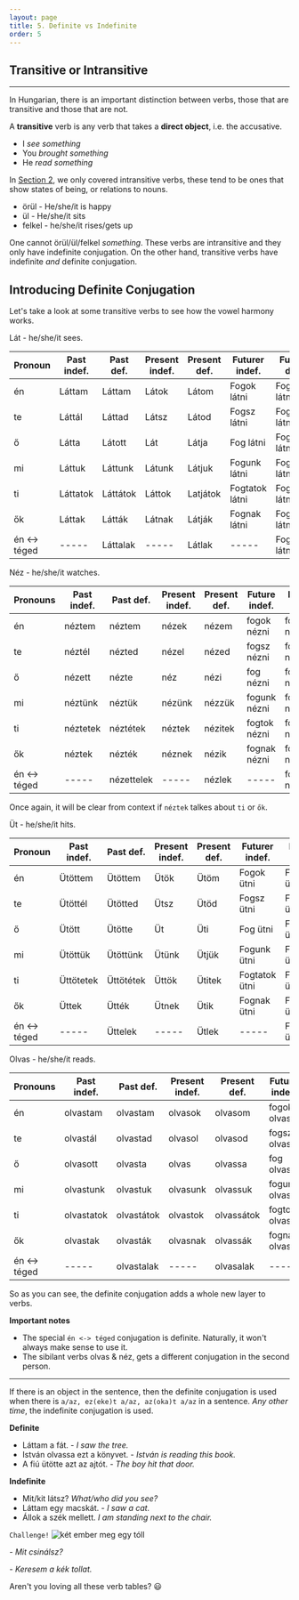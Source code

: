 ```yaml
---
layout: page
title: 5. Definite vs Indefinite
order: 5
---
```


## Transitive or Intransitive
---
In Hungarian, there is an important distinction between verbs, those that are transitive and those that are not.

A **transitive** verb is any verb that takes a **direct object**, i.e. the accusative.

* I *see something*
* You *brought something*
* He *read something*

In [Section 2](https://magyartanulas.github.io/Section2/), we only covered intransitive verbs, these tend to be ones that show states of being, or relations to nouns. 

* örül - He/she/it is happy
* ül - He/she/it sits
* felkel - he/she/it rises/gets up

One cannot örül/ül/felkel *something*. These verbs are intransitive and they only have indefinite conjugation. On the other hand, 
transitive verbs have indefinite *and* definite conjugation.

## Introducing Definite Conjugation

Let's take a look at some transitive verbs to see how the vowel harmony works.

Lát - he/she/it sees.

| Pronoun      | Past indef. | Past def. | Present indef. | Present def. | Futurer indef. | Future def.       |
|--------------|-------------|-----------|----------------|--------------|----------------|-------------------|
| én           | Láttam      | Láttam    | Látok          | Látom        | Fogok látni    | Fogom látni       |
| te           | Láttál      | Láttad    | Látsz          | Látod        | Fogsz látni    | Fogod látni       |
| ő            | Látta       | Látott    | Lát            | Látja        | Fog látni      | Fogja látni       |
| mi           | Láttuk      | Láttunk   | Látunk         | Látjuk       | Fogunk látni   | Fogjuk látni      |
| ti           | Láttatok    | Láttátok  | Láttok         | Latjátok     | Fogtatok látni | Fogjátok látni    |
| ők           | Láttak      | Látták    | Látnak         | Látják       | Fognak látni   | Fogják látni      |
| én <-> téged | -----       | Láttalak  | -----          | Látlak       | -----          | Foglak látni      |

Néz - he/she/it watches.

| Pronouns     | Past indef. | Past def.  | Present indef. | Present def. | Future indef. | Future def.    |
|--------------|-------------|------------|----------------|--------------|---------------|----------------|
| én           | néztem      | néztem     | nézek          | nézem        | fogok nézni   | fogom nézni    |
| te           | néztél      | nézted     | nézel          | nézed        | fogsz nézni   | fogod nézni    |
| ő            | nézett      | nézte      | néz            | nézi         | fog nézni     | fogja nézni    |
| mi           | néztünk     | néztük     | nézünk         | nézzük       | fogunk nézni  | fogjuk nézni   |
| ti           | néztetek    | néztétek   | néztek         | nézitek      | fogtok nézni  | fogjátok nézni |
| ők           | néztek      | nézték     | néznek         | nézik        | fognak nézni  | fogják nézni   |
| én <-> téged | -----       | nézettelek | -----          | nézlek       | -----         | foglak nézni   |

Once again, it will be clear from context if `néztek` talkes about `ti` or `ők`.

Üt - he/she/it hits.

| Pronoun      | Past indef. | Past def. | Present indef. | Present def. | Futurer indef. | Future def.   |
|--------------|-------------|-----------|----------------|--------------|----------------|---------------|
| én           | Ütöttem     | Ütöttem   | Ütök           | Ütöm         | Fogok ütni     | Fogom ütni    |
| te           | Ütöttél     | Ütötted   | Ütsz           | Ütöd         | Fogsz ütni     | Fogod ütni    |
| ő            | Ütött       | Ütötte    | Üt             | Üti          | Fog ütni       | Fogja ütni    |
| mi           | Ütöttük     | Ütöttünk  | Ütünk          | Ütjük        | Fogunk ütni    | Fogjuk ütni   |
| ti           | Üttötetek   | Üttötétek | Üttök          | Ütitek       | Fogtatok ütni  | Fogjátok ütni |
| ők           | Üttek       | Ütték     | Ütnek          | Ütik         | Fognak ütni    | Fogják ütni   |
| én <-> téged | -----       | Üttelek   | -----          | Ütlek        | -----          | Foglak ütni   |

Olvas - he/she/it reads.

| Pronouns     | Past indef. | Past def.  | Present indef. | Present def. | Future indef.  | Future def.      |
|--------------|-------------|------------|----------------|--------------|----------------|------------------|
| én           | olvastam    | olvastam   | olvasok        | olvasom      | fogok olvasni  | fogom olvasni    |
| te           | olvastál    | olvastad   | olvasol        | olvasod      | fogsz olvasni  | fogod olvasni    |
| ő            | olvasott    | olvasta    | olvas          | olvassa      | fog olvasni    | fogja olvasni    |
| mi           | olvastunk   | olvastuk   | olvasunk       | olvassuk     | fogunk olvasni | fogjuk olvasni   |
| ti           | olvastatok  | olvastátok | olvastok       | olvassátok   | fogtok olvasni | fogjátok olvasni |
| ők           | olvastak    | olvasták   | olvasnak       | olvassák     | fognak olvasni | fogják olvasni   |
| én <-> téged | -----       | olvastalak | -----          | olvasalak    | -----          | foglak olvasni   |

So as you can see, the definite conjugation adds a whole new layer to verbs. 

**Important notes**

* The special `én <-> téged` conjugation is definite. Naturally, it won't always make sense to use it.
* The sibilant verbs olvas & néz, gets a different conjugation in the second person.

---

If there is an object in the sentence, then the definite conjugation is used when there is `a/az, ez(eke)t a/az, az(oka)t a/az` in a sentence. *Any other time*, the indefinite conjugation is used.

**Definite**

* Láttam a fát. - *I saw the tree.*
* István olvassa ezt a könyvet. - *István is reading this book.*
* A fiú ütötte azt az ajtót. - *The boy hit that door.*

**Indefinite**

* Mit/kit látsz? *What/who did you see?*
* Láttam egy macskát. - *I saw a cat.*
* Állok a szék mellett. *I am standing next to the chair.*

`Challenge!`
![két ember meg egy tóll](https://magyartanulas.github.io/public/keres.jpg)

*- Mit csinálsz?*

*- Keresem a kék tollat.*

Aren't you loving all these verb tables? :smiley:
